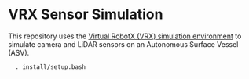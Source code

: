 # VRX Sensor Simulation
This repository uses the [Virtual RobotX (VRX) simulation environment](https://github.com/osrf/vrx) to simulate camera and LiDAR sensors on an Autonomous Surface Vessel (ASV).


```  cd ~/vrx_ws
  . install/setup.bash
```
```  ros2 launch vrx_gz competition.launch.py world:=sydney_regatta
```
